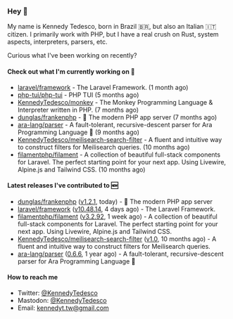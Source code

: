 ### Hey 👋

My name is Kennedy Tedesco, born in Brazil 🇧🇷, but also an Italian 🇮🇹 citizen. I primarily work with PHP, but I have a real crush on Rust, system aspects, interpreters, parsers, etc.

Curious what I've been working on recently?

#### Check out what I'm currently working on 🚀


- [laravel/framework](https://github.com/laravel/framework) - The Laravel Framework. (1 month ago)
- [php-tui/php-tui](https://github.com/php-tui/php-tui) - PHP TUI (5 months ago)
- [KennedyTedesco/monkey](https://github.com/KennedyTedesco/monkey) - The Monkey Programming Language &amp; Interpreter written in PHP. (7 months ago)
- [dunglas/frankenphp](https://github.com/dunglas/frankenphp) - 🧟 The modern PHP app server (7 months ago)
- [ara-lang/parser](https://github.com/ara-lang/parser) - A fault-tolerant, recursive-descent parser for Ara Programming Language 🌲 (9 months ago)
- [KennedyTedesco/meilisearch-search-filter](https://github.com/KennedyTedesco/meilisearch-search-filter) - A fluent and intuitive way to construct filters for Meilisearch queries. (10 months ago)
- [filamentphp/filament](https://github.com/filamentphp/filament) - A collection of beautiful full-stack components for Laravel. The perfect starting point for your next app. Using Livewire, Alpine.js and Tailwind CSS. (10 months ago)

#### Latest releases I've contributed to 🆕


- [dunglas/frankenphp](https://github.com/dunglas/frankenphp) ([v1.2.1](https://github.com/dunglas/frankenphp/releases/tag/v1.2.1), today) - 🧟 The modern PHP app server
- [laravel/framework](https://github.com/laravel/framework) ([v10.48.14](https://github.com/laravel/framework/releases/tag/v10.48.14), 4 days ago) - The Laravel Framework.
- [filamentphp/filament](https://github.com/filamentphp/filament) ([v3.2.92](https://github.com/filamentphp/filament/releases/tag/v3.2.92), 1 week ago) - A collection of beautiful full-stack components for Laravel. The perfect starting point for your next app. Using Livewire, Alpine.js and Tailwind CSS.
- [KennedyTedesco/meilisearch-search-filter](https://github.com/KennedyTedesco/meilisearch-search-filter) ([v1.0](https://github.com/KennedyTedesco/meilisearch-search-filter/releases/tag/v1.0), 10 months ago) - A fluent and intuitive way to construct filters for Meilisearch queries.
- [ara-lang/parser](https://github.com/ara-lang/parser) ([0.6.6](https://github.com/ara-lang/parser/releases/tag/0.6.6), 1 year ago) - A fault-tolerant, recursive-descent parser for Ara Programming Language 🌲

#### How to reach me

- Twitter: [@KennedyTedesco](https://twitter.com/KennedyTedesco)
- Mastodon: [@KennedyTedesco](https://fosstodon.org/@KennedyTedesco)
- Email: [kennedyt.tw@gmail.com](mailto://kennedyt.tw@gmail.com)
